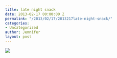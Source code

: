 ```yaml
---
title: late night snack
date: 2013-02-17 00:00:00 Z
permalink: "/2013/02/17/2013217late-night-snack/"
categories:
- Uncategorized
author: Jennifer
layout: post
---
```


![](/teamelam/assets/images/late-night-snack/2013-01-26+18.52.41.jpg)
